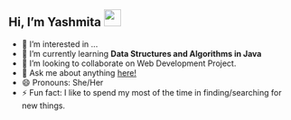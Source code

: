 ## Hi, I’m Yashmita <img src="https://raw.githubusercontent.com/aemmadi/aemmadi/master/wave.gif" width="30px">
- 👀 I’m interested in ...
- 🌱 I’m currently learning **Data Structures and Algorithms in Java**
- 👯 I’m looking to collaborate on Web Development Project.
- 💬 Ask me about anything <a href="https://github.com/yashmitaa/yashmitaa/pulls">here!</a>
- 😄 Pronouns: She/Her
- ⚡ Fun fact: I like to spend my most of the time in finding/searching for new things.

<!---
yashmitaa/yashmitaa is a ✨ special ✨ repository because its `README.md` (this file) appears on your GitHub profile.
You can click the Preview link to take a look at your changes.
--->
